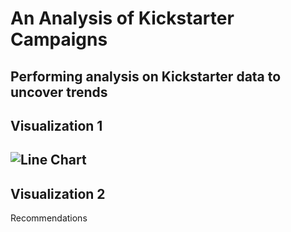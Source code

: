 # An Analysis of Kickstarter Campaigns
Performing analysis on Kickstarter data to uncover trends
---
Visualization 1
---
![Line Chart](https://user-images.githubusercontent.com/96501083/147894242-3d2642bd-390e-4f67-ab04-72f0783d2922.png)
---
Visualization 2
---
Recommendations

